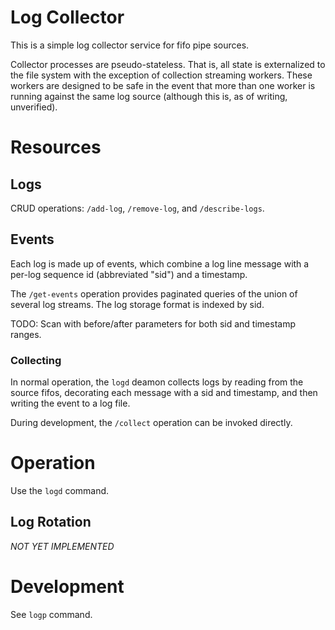 # Log Collector

This is a simple log collector service for fifo pipe sources.

Collector processes are pseudo-stateless. That is, all state is externalized to
the file system with the exception of collection streaming workers. These
workers are designed to be safe in the event that more than one worker is
running against the same log source (although this is, as of writing,
unverified).

# Resources

## Logs

CRUD operations: `/add-log`, `/remove-log`, and `/describe-logs`.

## Events

Each log is made up of events, which combine a log line message with a per-log
sequence id (abbreviated "sid") and a timestamp.

The `/get-events` operation provides paginated queries of the union of
several log streams. The log storage format is indexed by sid.

TODO: Scan with before/after parameters for both sid and timestamp ranges.

### Collecting

In normal operation, the `logd` deamon collects logs by reading from the
source fifos, decorating each message with a sid and timestamp, and then
writing the event to a log file.

During development, the `/collect` operation can be invoked directly.

# Operation

Use the `logd` command.

## Log Rotation

*NOT YET IMPLEMENTED*

# Development

See `logp` command.
